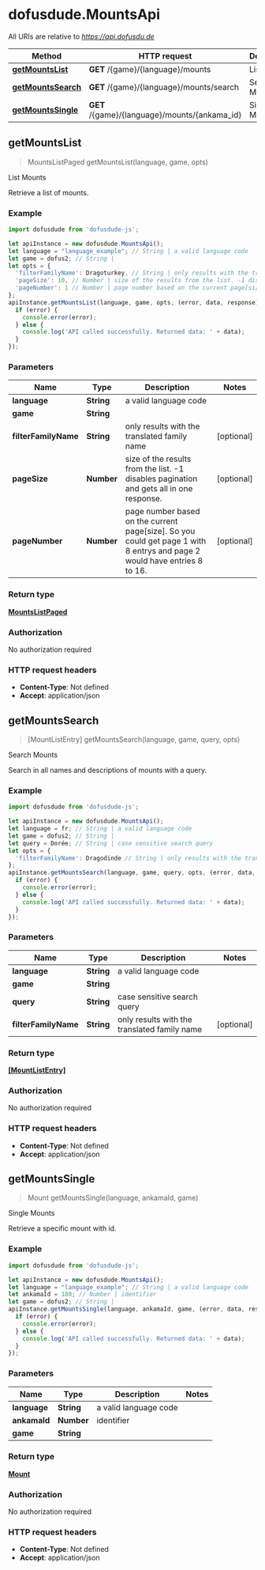 # dofusdude.MountsApi

All URIs are relative to *https://api.dofusdu.de*

Method | HTTP request | Description
------------- | ------------- | -------------
[**getMountsList**](MountsApi.md#getMountsList) | **GET** /{game}/{language}/mounts | List Mounts
[**getMountsSearch**](MountsApi.md#getMountsSearch) | **GET** /{game}/{language}/mounts/search | Search Mounts
[**getMountsSingle**](MountsApi.md#getMountsSingle) | **GET** /{game}/{language}/mounts/{ankama_id} | Single Mounts



## getMountsList

> MountsListPaged getMountsList(language, game, opts)

List Mounts

Retrieve a list of mounts.

### Example

```javascript
import dofusdude from 'dofusdude-js';

let apiInstance = new dofusdude.MountsApi();
let language = "language_example"; // String | a valid language code
let game = dofus2; // String | 
let opts = {
  'filterFamilyName': Dragoturkey, // String | only results with the translated family name
  'pageSize': 10, // Number | size of the results from the list. -1 disables pagination and gets all in one response.
  'pageNumber': 1 // Number | page number based on the current page[size]. So you could get page 1 with 8 entrys and page 2 would have entries 8 to 16.
};
apiInstance.getMountsList(language, game, opts, (error, data, response) => {
  if (error) {
    console.error(error);
  } else {
    console.log('API called successfully. Returned data: ' + data);
  }
});
```

### Parameters


Name | Type | Description  | Notes
------------- | ------------- | ------------- | -------------
 **language** | **String**| a valid language code | 
 **game** | **String**|  | 
 **filterFamilyName** | **String**| only results with the translated family name | [optional] 
 **pageSize** | **Number**| size of the results from the list. -1 disables pagination and gets all in one response. | [optional] 
 **pageNumber** | **Number**| page number based on the current page[size]. So you could get page 1 with 8 entrys and page 2 would have entries 8 to 16. | [optional] 

### Return type

[**MountsListPaged**](MountsListPaged.md)

### Authorization

No authorization required

### HTTP request headers

- **Content-Type**: Not defined
- **Accept**: application/json


## getMountsSearch

> [MountListEntry] getMountsSearch(language, game, query, opts)

Search Mounts

Search in all names and descriptions of mounts with a query.

### Example

```javascript
import dofusdude from 'dofusdude-js';

let apiInstance = new dofusdude.MountsApi();
let language = fr; // String | a valid language code
let game = dofus2; // String | 
let query = Dorée; // String | case sensitive search query
let opts = {
  'filterFamilyName': Dragodinde // String | only results with the translated family name
};
apiInstance.getMountsSearch(language, game, query, opts, (error, data, response) => {
  if (error) {
    console.error(error);
  } else {
    console.log('API called successfully. Returned data: ' + data);
  }
});
```

### Parameters


Name | Type | Description  | Notes
------------- | ------------- | ------------- | -------------
 **language** | **String**| a valid language code | 
 **game** | **String**|  | 
 **query** | **String**| case sensitive search query | 
 **filterFamilyName** | **String**| only results with the translated family name | [optional] 

### Return type

[**[MountListEntry]**](MountListEntry.md)

### Authorization

No authorization required

### HTTP request headers

- **Content-Type**: Not defined
- **Accept**: application/json


## getMountsSingle

> Mount getMountsSingle(language, ankamaId, game)

Single Mounts

Retrieve a specific mount with id.

### Example

```javascript
import dofusdude from 'dofusdude-js';

let apiInstance = new dofusdude.MountsApi();
let language = "language_example"; // String | a valid language code
let ankamaId = 180; // Number | identifier
let game = dofus2; // String | 
apiInstance.getMountsSingle(language, ankamaId, game, (error, data, response) => {
  if (error) {
    console.error(error);
  } else {
    console.log('API called successfully. Returned data: ' + data);
  }
});
```

### Parameters


Name | Type | Description  | Notes
------------- | ------------- | ------------- | -------------
 **language** | **String**| a valid language code | 
 **ankamaId** | **Number**| identifier | 
 **game** | **String**|  | 

### Return type

[**Mount**](Mount.md)

### Authorization

No authorization required

### HTTP request headers

- **Content-Type**: Not defined
- **Accept**: application/json


